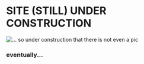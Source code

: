 # SITE (STILL) UNDER CONSTRUCTION

![... so under construction that there is not even a pic](https://images.pexels.com/photos/211122/pexels-photo-211122.jpeg?auto=compress&cs=tinysrgb&h=650&w=940)

### eventually...
